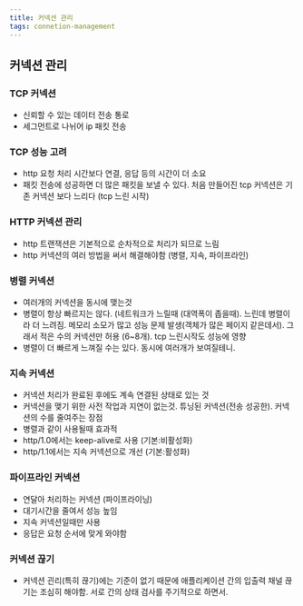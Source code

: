 ```yaml
---
title: 커넥션 관리
tags: connetion-management
---
```


## 커넥션 관리
### TCP 커넥션
- 신뢰할 수 있는 데이터 전송 통로
- 세그먼트로 나뉘어 ip 패킷 전송
### TCP 성능 고려
- http 요청 처리 시간보다 연결, 응답 등의 시간이 더 소요
- 패킷 전송에 성공하면 더 많은 패킷을 보낼 수 있다. 처음 만들어진 tcp 커넥션은 기존 커넥션 보다 느리다 (tcp 느린 시작)
### HTTP 커넥션 관리
- http 트랜잭션은 기본적으로 순차적으로 처리가 되므로 느림
- http 커넥션의 여러 방법을 써서 해결해야함 (병렬, 지속, 파이프라인)
### 병렬 커넥션
- 여러개의 커넥션을 동시에 맺는것
- 병렬이 항상 빠르지는 않다. (네트워크가 느릴때 (대역폭이 좁을때). 느린데 병렬이라 더 느려짐. 메모리 소모가 많고 성능 문제 발생(객체가 많은 페이지 같은데서). 그래서 적은 수의 커넥션만 허용 (6~8개). tcp 느린시작도 성능에 영향
- 병렬이 더 빠르게 느껴질 수는 있다. 동시에 여러개가 보여질테니.
### 지속 커넥션
- 커넥션 처리가 완료된 후에도 계속 연결된 상태로 있는 것
- 커넥션을 맺기 위한 사전 작업과 지연이 없는것. 튜닝된 커넥션(전송 성공한). 커넥션의 수를 줄여주는 장점
- 병렬과 같이 사용될때 효과적
- http/1.0에서는 keep-alive로 사용 (기본:비활성화)
- http/1.1에서는 지속 커넥션으로 개선 (기본:활성화)
### 파이프라인 커넥션
- 연달아 처리하는 커넥션 (파이프라이닝)
- 대기시간을 줄여서 성능 높임
- 지속 커넥션일때만 사용
- 응답은 요청 순서에 맞게 와야함
### 커넥션 끊기
- 커넥션 괸리(특히 끊기)에는 기준이 없기 때문에 애플리케이션 간의 입출력 채널 끊기는 조심히 해야함. 서로 간의 상태 검사를 주기적으로 하면서.
